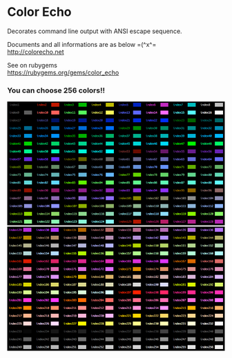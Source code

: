 # Color Echo
Decorates command line output with ANSI escape sequence.   

Documents and all informations are as below =(^x^=    
http://colorecho.net    

See on rubygems   
https://rubygems.org/gems/color_echo

### You can choose 256 colors!!
![screen shot](/image/colorindex01.png)
![screen shot](/image/colorindex02.png)
